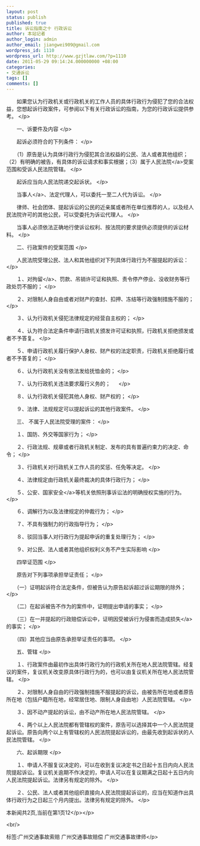 ```yaml
---
layout: post
status: publish
published: true
title: 诉讼指南之十 行政诉讼
author: 本站记者
author_login: admin
author_email: jiangwei909@gmail.com
wordpress_id: 1110
wordpress_url: http://www.gzjtlaw.com/?p=1110
date: 2011-05-29 09:14:24.000000000 +08:00
categories:
- 交通诉讼
tags: []
comments: []
---
```

<p><p>　　如果您认为行政机关或行政机关的工作人员的具体行政行为侵犯了您的合法权益，您想起诉行政案件，可参阅以下有关行政诉讼的指南，为您的行政诉讼提供参考。 <&#47;p><p>　　一、诉要件及内容 <&#47;p><p>　　起诉必须符合的下列条件： <&#47;p><p>　　（1）原告是认为具体行政行为侵犯其合法权益的公民、法人或者其他组织；（2）有明确的被告，有具体的诉讼请求和事实根据；（3）属于<a>人民法院<&#47;a>受案范围和受诉人民法院管辖。 <&#47;p><p>　　起诉应当向人民法院递交起诉状。 <&#47;p><p>　　<a>当事人<&#47;a>、法定代理人，可以委托一至二人代为诉讼。 <&#47;p><p>　　律师、社会团体、提起诉讼的公民的近亲属或者所在单位推荐的人，以及经人民法院许可的其他公民，可以受委托为诉讼代理人。 <&#47;p><p>　　当事人必须依法正确地行使诉讼权利、按法院的要求提供必须提供的诉讼材料。 <&#47;p><p>　　二、行政案件的受案范围 <&#47;p><p>　　人民法院受理公民、法人和其他组织对下列具体行政行为不服提起的诉讼： <&#47;p><p>　　１、对<a>拘留<&#47;a>、罚款、吊销许可证和执照、责令停产停业、没收财务等行政处罚不服的； <&#47;p><p>　　２、对限制人身自由或者对财产的查封、扣押、冻结等行政强制措施不服的； <&#47;p><p>　　３、认为行政机关侵犯法律规定的经营自主权的； <&#47;p><p>　　４、认为符合法定条件申请行政机关颁发许可证和执照，行政机关拒绝颁发或者不予答复。 <&#47;p><p>　　５、申请行政机关履行保护人身权、财产权的法定职责，行政机关拒绝履行或者不予答复的； <&#47;p><p>　　６、认为行政机关没有依法发给抚恤金的； <&#47;p><p>　　７、认为行政机关违法要求履行义务的； 　 <&#47;p><p>　　８、认为行政机关侵犯其他人身权、财产权的； <&#47;p><p>　　９、法律、法规规定可以提起诉讼的其他行政案件。 <&#47;p><p>　　三、 不属于人民法院受理的案件： <&#47;p><p>　　１、国防、外交等国家行为； <&#47;p><p>　　２、行政法规、规章或者行政机关制定、发布的具有普遍约束力的决定、命令； <&#47;p><p>　　３、行政机关对行政机关工作人员的奖惩、任免等决定。 <&#47;p><p>　　４、法律规定由行政机关最终裁决的具体行政行为； <&#47;p><p>　　５、公安、<a>国家安全<&#47;a>等机关依照刑事诉讼法的明确授权实施的行为。 <&#47;p><p>　　６、调解行为以及法律规定的仲裁行为； <&#47;p><p>　　７、不具有强制力的行政指导行为； <&#47;p><p>　　８、驳回当事人对行政行为提起申诉的重复处理行为； <&#47;p><p>　　９、对公民、法人或者其他组织权利义务不产生实际影响 <&#47;p><p>　　四举证范围 <&#47;p><p>　　原告对下列事项承担举证责任； <&#47;p><p>　　（一）证明起诉符合法定条件，但被告认为原告起诉超过诉讼期限的除外； <&#47;p><p>　　（二）在起诉被告不作为的案件中，证明提出申请的事实； <&#47;p><p>　　（三）在一并提起的行政赔偿诉讼中，证明因受被诉行为侵害而造成<a>损失<&#47;a>的事实； <&#47;p><p>　　（四）其他应当由原告承担举证责任的事项。 <&#47;p><p>　　五、管辖 <&#47;p><p>　　１、行政案件由最初作出具体行政行为的行政机关所在地人民法院管辖。经复议的案件，复议机关改变原具体行政行为的，也可以由复议机关所在地人民法院管辖。 <&#47;p><p>　　２、对限制人身自由的行政强制措施不服提起的诉讼，由被告所在地或者原告所在地（包括户籍所在地，经常居住地、限制人身自由地）人民法院管辖。 <&#47;p><p>　　３、因不动产提起的诉讼，由不动产所在地人民法院管辖。 <&#47;p><p>　　４、两个以上人民法院都有管辖权的案件，原告可以选择其中一个人民法院提起诉讼。原告向两个以上有管辖权的人民法院提起诉讼的，由最先收到起诉状的人民法院管辖。 <&#47;p><p>　　六、起诉期限 <&#47;p><p>　　１、申请人不服复议决定的，可以在收到复议决定书之日起十五日内向人民法院提起诉讼。复议机关逾期不作决定的，申请人可以在复议期满之日起十五日内向人民法院提起诉讼。法律另有规定的除外。 <&#47;p><p>　　２、公民、法人或者其他组织直接向人民法院提起诉讼的，应当在知道作出具体行政行为之日起三个月内提出。法律另有规定的除外。 <&#47;p><p>本新闻共2页,当前在第1页12<&#47;p><&#47;p><br&#47;><p>标签:广州交通事故索赔 广州交通事故赔偿 广州交通事故律师<&#47;p>
